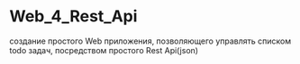# Web_4_Rest_Api
создание простого Web приложения, позволяющего управлять списком todo задач, посредством простого Rest Api(json)
